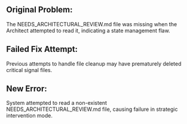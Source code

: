 ## Original Problem:
The NEEDS_ARCHITECTURAL_REVIEW.md file was missing when the Architect attempted to read it, indicating a state management flaw.

## Failed Fix Attempt:
Previous attempts to handle file cleanup may have prematurely deleted critical signal files.

## New Error:
System attempted to read a non-existent NEEDS_ARCHITECTURAL_REVIEW.md file, causing failure in strategic intervention mode.
